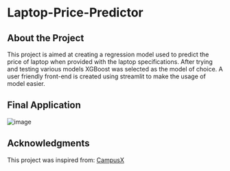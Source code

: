 # Laptop-Price-Predictor

## About the Project

This project is aimed at creating a regression model used to predict the price of laptop when provided with the laptop specifications. After trying and testing various models XGBoost was selected as the model of choice. A user friendly front-end is created using streamlit to make the usage of model easier.

## Final Application

![image](https://github.com/abhipreets2/Laptop-Price-Predictor/assets/58743505/a13a4a1a-0978-4c16-9ff4-93fcbb3b9e49)


## Acknowledgments

This project was inspired from: [CampusX](https://www.youtube.com/@campusx-official)
